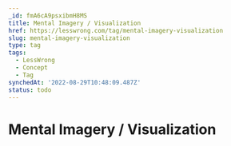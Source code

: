 ```yaml
---
_id: fmA6cA9psxibmH8MS
title: Mental Imagery / Visualization
href: https://lesswrong.com/tag/mental-imagery-visualization
slug: mental-imagery-visualization
type: tag
tags:
  - LessWrong
  - Concept
  - Tag
synchedAt: '2022-08-29T10:48:09.487Z'
status: todo
---
```


# Mental Imagery / Visualization
